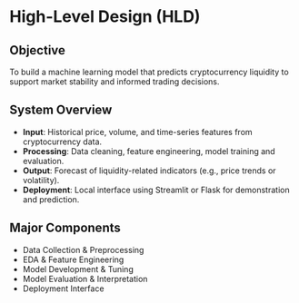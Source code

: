 # High-Level Design (HLD)

## Objective
To build a machine learning model that predicts cryptocurrency liquidity to support market stability and informed trading decisions.

## System Overview
- **Input**: Historical price, volume, and time-series features from cryptocurrency data.
- **Processing**: Data cleaning, feature engineering, model training and evaluation.
- **Output**: Forecast of liquidity-related indicators (e.g., price trends or volatility).
- **Deployment**: Local interface using Streamlit or Flask for demonstration and prediction.

## Major Components
- Data Collection & Preprocessing
- EDA & Feature Engineering
- Model Development & Tuning
- Model Evaluation & Interpretation
- Deployment Interface